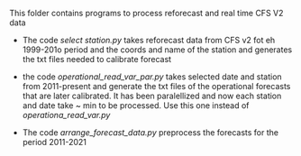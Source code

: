 This folder contains programs to process reforecast and real time CFS V2 data

- The code *select station.py* takes reforecast data from CFS v2 fot eh 1999-201o period and the coords and name of the station and generates the txt files needed to calibrate forecast

- the code *operational_read_var_par.py* takes selected date and station from 2011-present and generate the txt files of the operational forecasts that are later calibrated. It has been paralellized and now each station and date take ~ min to be processed. Use this one instead of *operationa_read_var.py*

- The code *arrange_forecast_data.py* preprocess the forecasts for the period 2011-2021

